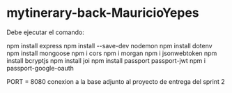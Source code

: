 # mytinerary-back-MauricioYepes

Debe ejecutar el comando:

npm install express
npm install --save-dev nodemon
npm install dotenv
npm install mongoose
npm i cors
npm i morgan
npm i jsonwebtoken
npm install bcryptjs
npm install joi
npm install passport passport-jwt
npm i passport-google-oauth



PORT = 8080
conexion a la base adjunto al proyecto de entrega del sprint 2